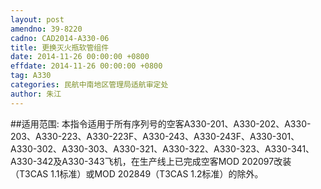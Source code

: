 ```yaml
---
layout: post
amendno: 39-8220
cadno: CAD2014-A330-06
title: 更换灭火瓶软管组件
date: 2014-11-26 00:00:00 +0800
effdate: 2014-11-26 00:00:00 +0800
tag: A330
categories: 民航中南地区管理局适航审定处
author: 朱江
---
```


##适用范围:
本指令适用于所有序列号的空客A330-201、A330-202、A330-203、A330-223、A330-223F、A330-243、A330-243F、A330-301、A330-302、A330-303、A330-321、A330-322、A330-323、A330-341、A330-342及A330-343飞机，在生产线上已完成空客MOD 202097改装（T3CAS 1.1标准）或MOD 202849（T3CAS 1.2标准）的除外。


